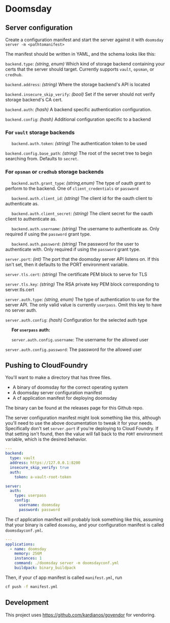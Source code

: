 # Doomsday

## Server configuration

Create a configuration manifest and start the server against it with
`doomsday server -m <pathtomanifest>`

The manifest should be written in YAML, and the schema looks like this:

`backend.type`: _(string, enum)_ Which kind of storage backend containing your
certs that the server should target. Currently supports `vault`, `opsman`, or `credhub`.

`backend.address`: _(string)_ Where the storage backend's API is located

`backend.insecure_skip_verify`: _(bool)_ Set if the server should not verify
storage backend's CA cert.

`backend.auth`: _(hash)_ A backend specific authentication configuration.

`backend.config`: _(hash)_ Additional configuration
specific to a backend

### For `vault` storage backends

&nbsp;&nbsp;&nbsp;&nbsp;
`backend.auth.token`: _(string)_ The authentication token to be used

`backend.config.base_path`: _(string)_ The root of the
secret tree to begin searching from. Defaults to `secret`.

### For `opsman` or `credhub` storage backends

&nbsp;&nbsp;&nbsp;&nbsp;
`backend.auth.grant_type`: _(string,enum)_ The type of oauth grant to
 perform to the backend. One of `client_credentials` or `password`

&nbsp;&nbsp;&nbsp;&nbsp;
`backend.auth.client_id`: _(string)_ The client id for the oauth
client to authenticate as.

&nbsp;&nbsp;&nbsp;&nbsp;
`backend.auth.client_secret`: _(string)_ The client secret for the
oauth client to authenticate as.

&nbsp;&nbsp;&nbsp;&nbsp;
`backend.auth.username`: _(string)_ The username to authenticate as.
Only required if using the `password` grant type.

&nbsp;&nbsp;&nbsp;&nbsp;
`backend.auth.password`: _(string)_ The password for the user to
 authenticate with. Only required if using the `password` grant type.

`server.port`: _(int)_ The port that the doomsday server API listens on. If this isn't set, then it defaults to the PORT
environment variable.

`server.tls.cert`: _(string)_ The certificate PEM block to serve for TLS

`server.tls.key`: _(string)_ The RSA private key PEM block corresponding to
server.tls.cert

`server.auth.type`: _(string, enum)_ The type of authentication to use for the server
API. The only valid value is currently `userpass`. Omit this key to have no
server auth.

`server.auth.config`: _(hash)_ Configuration for the selected auth type

&nbsp;&nbsp;&nbsp;&nbsp;
**For `userpass` auth:**

&nbsp;&nbsp;&nbsp;&nbsp;
`server.auth.config.username`: The username for the allowed user

`server.auth.config.password`: The password for the allowed user

## Pushing to CloudFoundry

You'll want to make a directory that has three
files.

* A binary of doomsday for the correct operating system
* A doomsday server configuration manifest
* A cf application manifest for deploying doomsday

The binary can be found at the releases page for this Github repo.

The server configuration manifest might look something like this,
although you'll need to use the above documentation to tweak it for
your needs. Specifically don't set `server.port` if you're deploying to Cloud
Foundry. If that setting isn't found, then the value will fall back to the `PORT`
environment variable, which is the desired behavior.

```yml
---
backend:
  type: vault
  address: https://127.0.0.1:8200
  insecure_skip_verify: true
  auth:
    token: a-vault-root-token

server:
  auth:
    type: userpass
    config:
      username: doomsday
      password: password
```

The cf application manifest will probably look something like this,
assuming that your binary is called `doomsday`, and your configuration
manifest is called `doomsdayconf.yml`.

```yml
---
applications:
  - name: doomsday
    memory: 256M
    instances: 1
    command: ./doomsday server -m doomsdayconf.yml
    buildpack: binary_buildpack
```

Then, if your cf app manifest is called `manifest.yml`, run

```sh
cf push -f manifest.yml
```

## Development

This project uses https://github.com/kardianos/govendor for vendoring.